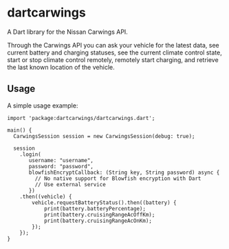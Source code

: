 # dartcarwings

A Dart library for the Nissan Carwings API.

Through the Carwings API you can ask your vehicle for the latest data, see current battery and charging statuses, see the current climate control state, start or stop climate control remotely, remotely start charging, and retrieve the last known location of the vehicle.

## Usage

A simple usage example:

    import 'package:dartcarwings/dartcarwings.dart';

    main() {
      CarwingsSession session = new CarwingsSession(debug: true);

      session
        .login(
           username: "username",
           password: "password",
           blowfishEncryptCallback: (String key, String password) async {
             // No native support for Blowfish encryption with Dart
             // Use external service
           })
        .then((vehicle) {
            vehicle.requestBatteryStatus().then((battery) {
                print(battery.batteryPercentage);
                print(battery.cruisingRangeAcOffKm);
                print(battery.cruisingRangeAcOnKm);
            });
        });
    }

